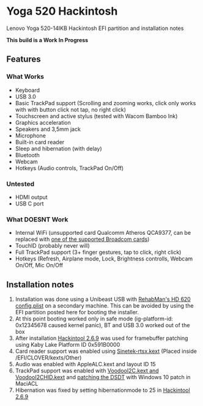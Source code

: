 # Yoga 520 Hackintosh
Lenovo Yoga 520-14IKB Hackintosh EFI partition and installation notes

**This build is a Work In Progress**

## Features
### What Works
- Keyboard
- USB 3.0
- Basic TrackPad support (Scrolling and zooming works, click only works with with button click not tap, no right click)
- Touchscreen and active stylus (tested with Wacom Bamboo Ink)
- Graphics acceleration
- Speakers and 3,5mm jack
- Microphone
- Built-in card reader
- Sleep and hibernation (with delay)
- Bluetooth
- Webcam
- Hotkeys (Audio controls, TrackPad On/Off)

### Untested
- HDMI output
- USB C port

### What DOESNT Work
- Internal WiFi (unsupported card Qualcomm Atheros QCA9377, can be replaced with [one of the supported Broadcom cards](https://www.tonymacx86.com/threads/broadcom-wifi-bluetooth-guide.242423/))
- TouchID (probably never will)
- Full TrackPad support (3+ finger gestures, tap to click, right click)
- Hotkeys (Refresh, Airplane mode, Lock, Brightness controlls, Webcam On/Off, Mic On/Off

## Installation notes
1. Installation was done using a Unibeast USB with [RehabMan's HD 620 config.plist](https://github.com/RehabMan/OS-X-Clover-Laptop-Config/blob/master/config_HD615_620_630_640_650.plist) on a secondary machine. This can be avoided by using the EFI partition posted here for booting the installer.
2. At this point booting worked only in safe mode (ig-platform-id: 0x12345678 caused kernel panic), BT and USB 3.0 worked out of the box
3. After installation [Hackintool 2.6.9](https://www.tonymacx86.com/threads/release-hackintool-v2-6-9.254559/) was used for framebuffer patching using Kaby Lake Platform ID 0x591B0000
4. Card reader support was enabled using [Sinetek-rtsx.kext](https://github.com/sinetek/Sinetek-rtsx) (Placed inside /EFI/CLOVER/kexts/Other)
5. Audio was enabled with AppleALC.kext and layout ID 15
6. TrackPad support was enabled with [VoodooI2C.kext and VoodooI2CHID.kext](https://github.com/alexandred/VoodooI2C) and [patching the DSDT](https://voodooi2c.github.io/#Installation/Preparing%20your%20machine%20for%20VoodooI2C) with Windows 10 patch in MaciACL
7. Hibernation was fixed by setting hibernationmode to 25 in [Hackintool 2.6.9](https://www.tonymacx86.com/threads/release-hackintool-v2-6-9.254559/)
